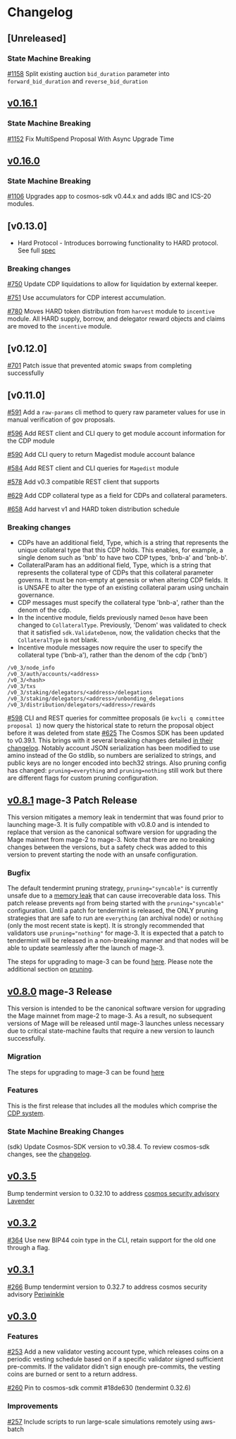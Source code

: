 <!--
Guiding Principles:

Changelogs are for humans, not machines.
There should be an entry for every single version.
The same types of changes should be grouped.
Versions and sections should be linkable.
The latest version comes first.
The release date of each version is displayed.
Mention whether you follow Semantic Versioning.

Usage:

Change log entries are to be added to the Unreleased section under the
appropriate stanza (see below). Each entry should ideally include a tag and
the Github issue reference in the following format:

* (<tag>) \#<issue-number> message

The issue numbers will later be link-ified during the release process so you do
not have to worry about including a link manually, but you can if you wish.

Types of changes (Stanzas):

"Features" for new features.
"Improvements" for changes in existing functionality.
"Deprecated" for soon-to-be removed features.
"Bug Fixes" for any bug fixes.
"Client Breaking" for breaking CLI commands and REST routes.
"State Machine Breaking" for breaking the AppState

Ref: https://keepachangelog.com/en/1.0.0/
-->

# Changelog

## [Unreleased]

### State Machine Breaking
[\#1158](https://github.com/furya-official/mage/pull/1158) Split existing auction `bid_duration` parameter into `forward_bid_duration` and `reverse_bid_duration`

## [v0.16.1](https://github.com/furya-official/mage/releases/tag/v0.16.1)

### State Machine Breaking

[\#1152](https://github.com/furya-official/mage/pull/1152) Fix MultiSpend Proposal With Async Upgrade Time 

## [v0.16.0](https://github.com/furya-official/mage/releases/tag/v0.16.0)

### State Machine Breaking
[\#1106](https://github.com/furya-official/mage/pull/1106) Upgrades app to cosmos-sdk v0.44.x and adds IBC and ICS-20 modules. 

## [v0.13.0]

* Hard Protocol - Introduces borrowing functionality to HARD protocol. See full [spec](https://github.com/furya-official/mage/tree/master/x/hard/spec)

### Breaking changes

[\#750](https://github.com/furya-official/mage/pull/750) Update CDP liquidations to allow for liquidation by external keeper.

[\#751](https://github.com/furya-official/mage/pull/751) Use accumulators for CDP interest accumulation.

[\#780](https://github.com/furya-official/mage/pull/780) Moves HARD token distribution from `harvest` module to `incentive` module. All HARD supply, borrow, and delegator reward objects and claims are moved to the `incentive` module.



## [v0.12.0]

[\#701](https://github.com/furya-official/mage/pull/701) Patch issue that prevented atomic swaps from completing successfully
## [v0.11.0]

[\#591](https://github.com/furya-official/mage/pull/591) Add a `raw-params` cli method to query raw parameter values for use in manual verification of gov proposals.

[\#596](https://github.com/furya-official/mage/pull/596) Add REST client and CLI query to get module account information for the CDP module

[\#590](https://github.com/furya-official/mage/pull/590) Add CLI query to return Magedist module account balance

[\#584](https://github.com/furya-official/mage/pulls/584) Add REST client and CLI queries for `Magedist` module

[\#578](https://github.com/furya-official/mage/pulls/578) Add v0.3 compatible REST client that supports

[\#629](https://github.com/furya-official/mage/pulls/629) Add CDP collateral type as a field for CDPs and collateral parameters.

[\#658](https://github.com/furya-official/mage/pulls/658) Add harvest v1 and HARD token distribution schedule

### Breaking changes

* CDPs have an additional field, Type, which is a string that represents the unique collateral type that this CDP holds. This enables, for example, a single denom such as 'bnb' to have two CDP types, 'bnb-a' and 'bnb-b'.
* CollateralParam has an additional field, Type, which is a string that represents the collateral type of CDPs that this collateral parameter governs. It must be non-empty at genesis or when altering CDP fields. It is UNSAFE to alter the type of an existing collateral param using unchain governance.
* CDP messages must specify the collateral type 'bnb-a', rather than the denom of the cdp.
* In the incentive module, fields previously named `Denom` have been changed to `CollateralType`. Previously, 'Denom' was validated to check that it satisfied `sdk.ValidateDenom`, now, the validation checks that the `CollateralType` is not blank.
* Incentive module messages now require the user to specify the collateral type ('bnb-a'), rather than the denom of the cdp ('bnb')

```plaintext
/v0_3/node_info
/v0_3/auth/accounts/<address>
/v0_3/<hash>
/v0_3/txs
/v0_3/staking/delegators/<address>/delegations
/v0_3/staking/delegators/<address>/unbonding_delegations
/v0_3/distribution/delegators/<address>/rewards
```

[\#598](https://github.com/furya-official/mage/pulls/598) CLI and REST queries for committee proposals (ie `kvcli q committee proposal 1`) now query the historical state to return the proposal object before it was deleted from state
[\#625](https://github.com/furya-official/mage/pull/625) The Cosmos SDK has been updated to v0.39.1. This brings with it several breaking changes detailed [in their changelog](https://github.com/cosmos/cosmos-sdk/blob/v0.39.1/CHANGELOG.md). Notably account JSON serialization has been modified to use amino instead of the Go stdlib, so numbers are serialized to strings, and public keys are no longer encoded into bech32 strings. Also pruning config has changed: `pruning=everything` and `pruning=nothing` still work but there are different flags for custom pruning configuration.

## [v0.8.1](https://github.com/furya-official/mage/releases/tag/v0.8.1) mage-3 Patch Release

This version mitigates a memory leak in tendermint that was found prior to launching mage-3. It is fully compatible with v0.8.0 and is intended to replace that version as the canonical software version for upgrading the Mage mainnet from mage-2 to mage-3. Note that there are no breaking changes between the versions, but a safety check was added to this version to prevent starting the node with an unsafe configuration.

### Bugfix

The default tendermint pruning strategy, `pruning="syncable"` is currently unsafe due to a [memory leak](https://github.com/tendermint/iavl/issues/256) that can cause irrecoverable data loss. This patch release prevents `mgd` from being started with the `pruning="syncable"` configuration. Until a patch for tendermint is released, the ONLY pruning strategies that are safe to run are `everything` (an archival node) or `nothing` (only the most recent state is kept). It is strongly recommended that validators use `pruning="nothing"` for mage-3. It is expected that a patch to tendermint will be released in a non-breaking manner and that nodes will be able to update seamlessly after the launch of mage-3.

The steps for upgrading to mage-3 can be found [here](https://github.com/furya-official/mage/blob/v0.10.0/contrib/mage-3/migration.md). Please note the additional section on [pruning](https://github.com/furya-official/mage/blob/v0.10.0/contrib/mage-3/migration.md#Pruning).

## [v0.8.0](https://github.com/furya-official/mage/releases/tag/v0.8.0) mage-3 Release

This version is intended to be the canonical software version for upgrading the Mage mainnet from mage-2 to mage-3. As a result, no subsequent versions of Mage will be released until mage-3 launches unless necessary due to critical state-machine faults that require a new version to launch successfully.

### Migration

The steps for upgrading to mage-3 can be found [here](https://github.com/furya-official/mage/blob/v0.10.0/contrib/mage-3/migration.md)

### Features

This is the first release that includes all the modules which comprise the [CDP system](https://docs.mage.io/).

### State Machine Breaking Changes

(sdk) Update Cosmos-SDK version to v0.38.4. To review cosmos-sdk changes, see the [changelog](https://github.com/cosmos/cosmos-sdk/blob/v0.38.4/CHANGELOG.md).


## [v0.3.5](https://github.com/furya-official/mage/releases/tag/v0.3.5)

Bump tendermint version to 0.32.10 to address [cosmos security advisory Lavender](https://forum.cosmos.network/t/cosmos-mainnet-security-advisory-lavender/3511)

## [v0.3.2](https://github.com/furya-official/mage/releases/tag/v0.3.2)

[\#364](https://github.com/furya-official/mage/pulls/364)  Use new BIP44 coin type in the CLI, retain support for the old one through a flag.

## [v0.3.1](https://github.com/furya-official/mage/releases/tag/v0.3.1)

[\#266](https://github.com/furya-official/mage/pulls/266) Bump tendermint version to 0.32.7 to address cosmos security advisory [Periwinkle](https://forum.cosmos.network/t/cosmos-mainnet-security-advisory-periwinkle/2911)

## [v0.3.0](https://github.com/furya-official/mage/releases/tag/v0.3.0)

### Features

[\#253](https://github.com/furya-official/mage/pulls/253) Add a new validator vesting account type, which releases coins on a periodic vesting schedule based on if a specific validator signed sufficient pre-commits. If the validator didn't sign enough pre-commits, the vesting coins are burned or sent to a return address.

[\#260](https://github.com/furya-official/mage/pulls/260) Pin to cosmos-sdk commit #18de630 (tendermint 0.32.6)

### Improvements

[\#257](https://github.com/furya-official/mage/pulls/257) Include scripts to run large-scale simulations remotely using aws-batch
